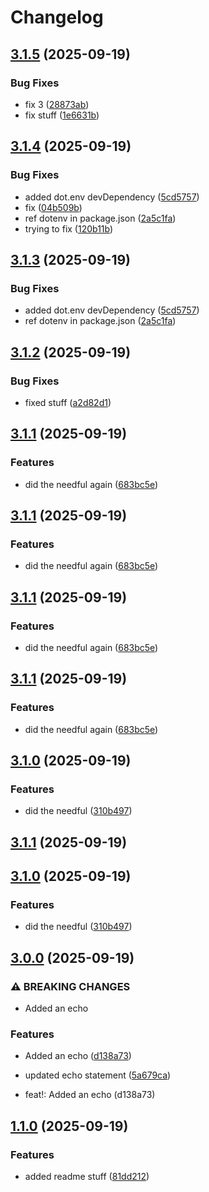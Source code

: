 # Changelog

## [3.1.5](https://github.com/guyderriman-ship-it/release-it-demo/compare/v3.1.4...v3.1.5) (2025-09-19)

### Bug Fixes

* fix 3 ([28873ab](https://github.com/guyderriman-ship-it/release-it-demo/commit/28873ab6162f0f93676da690028953197fb32bdc))
* fix stuff ([1e6631b](https://github.com/guyderriman-ship-it/release-it-demo/commit/1e6631b156b5b4a153a1afda8439ed79f21392cf))

## [3.1.4](https://github.com/guyderriman-ship-it/release-it-demo/compare/v3.1.2...v3.1.4) (2025-09-19)

### Bug Fixes

* added dot.env devDependency ([5cd5757](https://github.com/guyderriman-ship-it/release-it-demo/commit/5cd57572c99528f6eca40f763a6248802c645306))
* fix ([04b509b](https://github.com/guyderriman-ship-it/release-it-demo/commit/04b509bad725891b7ac14d6ee2043ead70521313))
* ref dotenv in package.json ([2a5c1fa](https://github.com/guyderriman-ship-it/release-it-demo/commit/2a5c1fa836b605c61104166113d70c3fbc64ed31))
* trying to fix ([120b11b](https://github.com/guyderriman-ship-it/release-it-demo/commit/120b11b0a8a666451f656bcb064e35787b5481a3))

## [3.1.3](https://github.com/guyderriman-ship-it/release-it-demo/compare/v3.1.2...v3.1.3) (2025-09-19)

### Bug Fixes

* added dot.env devDependency ([5cd5757](https://github.com/guyderriman-ship-it/release-it-demo/commit/5cd57572c99528f6eca40f763a6248802c645306))
* ref dotenv in package.json ([2a5c1fa](https://github.com/guyderriman-ship-it/release-it-demo/commit/2a5c1fa836b605c61104166113d70c3fbc64ed31))

## [3.1.2](https://github.com/guyderriman-ship-it/release-it-demo/compare/v3.1.1...v3.1.2) (2025-09-19)

### Bug Fixes

* fixed stuff ([a2d82d1](https://github.com/guyderriman-ship-it/release-it-demo/commit/a2d82d141604ba2c71f70f993f14b9679a3dc5b1))

## [3.1.1](https://github.com/guyderriman-ship-it/release-it-demo/compare/v3.1.0...v3.1.1) (2025-09-19)

### Features

* did the needful again ([683bc5e](https://github.com/guyderriman-ship-it/release-it-demo/commit/683bc5e15b4a227a37d97ba30cec0da3f40ed48d))

## [3.1.1](https://github.com/guyderriman-ship-it/release-it-demo/compare/v3.1.0...v3.1.1) (2025-09-19)

### Features

* did the needful again ([683bc5e](https://github.com/guyderriman-ship-it/release-it-demo/commit/683bc5e15b4a227a37d97ba30cec0da3f40ed48d))

## [3.1.1](https://github.com/guyderriman-ship-it/release-it-demo/compare/v3.1.0...v3.1.1) (2025-09-19)

### Features

* did the needful again ([683bc5e](https://github.com/guyderriman-ship-it/release-it-demo/commit/683bc5e15b4a227a37d97ba30cec0da3f40ed48d))

## [3.1.1](https://github.com/guyderriman-ship-it/release-it-demo/compare/v3.0.0...v3.1.0) (2025-09-19)

### Features

* did the needful again ([683bc5e](https://github.com/guyderriman-ship-it/release-it-demo/commit/683bc5e15b4a227a37d97ba30cec0da3f40ed48d))
## [3.1.0](https://github.com/guyderriman-ship-it/release-it-demo/compare/v3.0.0...v3.1.0) (2025-09-19)

### Features

* did the needful ([310b497](https://github.com/guyderriman-ship-it/release-it-demo/commit/310b497d3649e6750163bfbd47aece31307e4992))

## [3.1.1](https://github.com/guyderriman-ship-it/release-it-demo/compare/v3.1.0...v3.1.1) (2025-09-19)

## [3.1.0](https://github.com/guyderriman-ship-it/release-it-demo/compare/v3.0.0...v3.1.0) (2025-09-19)

### Features

* did the needful ([310b497](https://github.com/guyderriman-ship-it/release-it-demo/commit/310b497d3649e6750163bfbd47aece31307e4992))

## [3.0.0](https://github.com/guyderriman-ship-it/release-it-demo/compare/v1.1.0...v3.0.0) (2025-09-19)

### ⚠ BREAKING CHANGES

* Added an echo

### Features

* Added an echo ([d138a73](https://github.com/guyderriman-ship-it/release-it-demo/commit/d138a73d92cee0f11b5ab172b7d43ad604378be4))
* updated echo statement ([5a679ca](https://github.com/guyderriman-ship-it/release-it-demo/commit/5a679cab8516c33de31212f8760b3538ba726655))

* feat!: Added an echo (d138a73)

## [1.1.0](https://github.com/guyderriman-ship-it/release-it-demo/compare/v1.0.3...v1.1.0) (2025-09-19)

### Features

* added readme stuff ([81dd212](https://github.com/guyderriman-ship-it/release-it-demo/commit/81dd2126cb7e115a08649393425efd0c3a7928e5))
